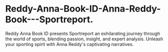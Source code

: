 # Reddy-Anna-Book-ID-Anna-Reddy-Book---Sportreport.
Reddy Anna Book ID presents Sportreport an exhilarating journey through the world of sports, blending passion, insight, and expert analysis. Unleash your sporting spirit with Anna Reddy's captivating narratives.
